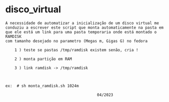 # disco_virtual

	A necessidade de automatizar a inicialização de um disco virtual me 
	conduziu a escrever este script que monta automaticamente na pasta em 
	que ele está um link para uma pasta temporaria onde está montado o RAMDISK
	com tamanho desejado no parametro (Megas m, Gigas G) no fedora

		1 ) teste se pastas /tmp/ramdisk existem senão, cria ! 
	
		2 ) monta partição em RAM
		
		3 ) link ramdisk -> /tmp/ramdisk



	ex:  # sh monta_ramdisk.sh 1024m 

											04/2023
